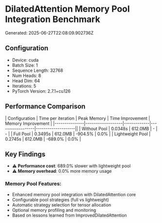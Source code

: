 # DilatedAttention Memory Pool Integration Benchmark

Generated: 2025-06-27T22:08:09.902736Z

## Configuration

- Device: cuda
- Batch Size: 1
- Sequence Length: 32768
- Num Heads: 8
- Head Dim: 64
- Iterations: 5
- PyTorch Version: 2.7.1+cu126

## Performance Comparison

| Configuration | Time per iteration | Peak Memory | Time Improvement | Memory Improvement |
|---------------|-------------------|-------------|------------------|--------------------||
| Without Pool | 0.0348s | 612.0MB | - | - |
| Full Pool | 0.3495s | 612.0MB | -904.5% | 0.0% |
| Lightweight Pool | 0.2745s | 612.0MB | -689.0% | 0.0% |

## Key Findings

- ⚠️ **Performance cost**: 689.0% slower with lightweight pool
- ⚠️ **Memory overhead**: 0.0% more memory usage

### Memory Pool Features:
- Enhanced memory pool integration with DilatedAttention core
- Configurable pool strategies (full vs lightweight)
- Automatic strategy selection for tensor allocation
- Optional memory profiling and monitoring
- Based on lessons learned from ImprovedDilatedAttention
